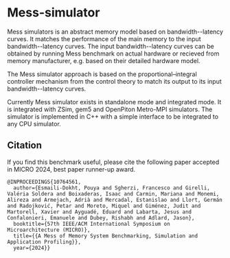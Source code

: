 # Mess-simulator

Mess simulators is an abstract memory model based on bandwidth--latency curves. It matches the performance of the main memory to the input bandwidth--latency curves. The input bandwidth--latency curves can be obtained by running Mess benchmark on actual hardware or recieved from memory manufacturer, e.g. based on their detailed hardware model. 

The Mess simulator approach is based on the proportional–integral controller mechanism from the control theory to match its output to its input bandwidth--latency curves. 

Currently Mess simulator exists in standalone mode and integrated mode. It is integrated with ZSim, gem5 and OpenPiton Metro-MPI simulators. The simulator is implemented in C++ with a simple interface to be integrated to any CPU simulator. 
 

## Citation

If you find this benchmark useful, please cite the following paper accepted in MICRO 2024, best paper runner-up award.

```
@INPROCEEDINGS{10764561,
  author={Esmaili-Dokht, Pouya and Sgherzi, Francesco and Girelli, Valéria Soldera and Boixaderas, Isaac and Carmin, Mariana and Monemi, Alireza and Armejach, Adrià and Mercadal, Estanislao and Llort, Germán and Radojković, Petar and Moreto, Miquel and Giménez, Judit and Martorell, Xavier and Ayguadé, Eduard and Labarta, Jesus and Confalonieri, Emanuele and Dubey, Rishabh and Adlard, Jason},
  booktitle={57th IEEE/ACM International Symposium on Microarchitecture (MICRO)}, 
  title={{A Mess of Memory System Benchmarking, Simulation and Application Profiling}}, 
  year={2024}}
```








